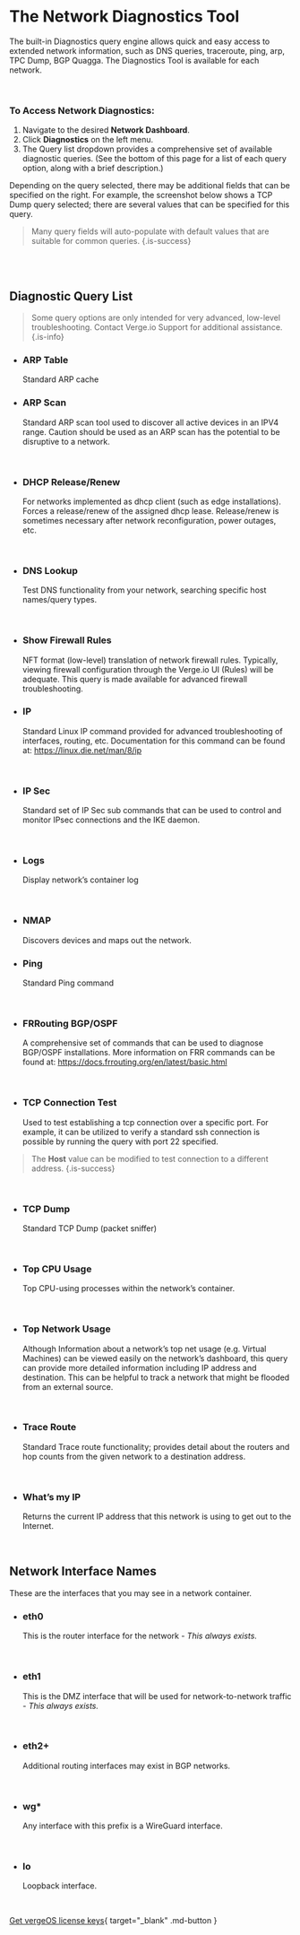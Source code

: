

# The Network Diagnostics Tool

The built-in Diagnostics query engine allows quick and easy access to extended network information, such as DNS queries, traceroute, ping, arp, TPC Dump, BGP Quagga. The Diagnostics Tool is available for each network.

<br>

### To Access Network Diagnostics:

1.  Navigate to the desired **Network Dashboard**.
2.  Click **Diagnostics** on the left menu.
3.  The Query list dropdown provides a comprehensive set of available diagnostic queries. (See the bottom of this page for a list of each query option, along with a brief description.) 

Depending on the query selected, there may be additional fields that can be specified on the right. For example, the screenshot below shows a TCP Dump query selected; there are several values that can be specified for this query.

> Many query fields will auto-populate with default values that are suitable for common queries. {.is-success}

<br>
<br>

## Diagnostic Query List

> Some query options are only intended for very advanced, low-level troubleshooting. Contact Verge.io Support for additional assistance. {.is-info}

- ### ARP Table 
  Standard ARP cache
  <br>
  

- ### ARP Scan
  Standard ARP scan tool used to discover all active devices in an IPV4 range. Caution should be used as an ARP scan has the potential to be disruptive to a network.
<br>

- ### DHCP Release/Renew
    For networks implemented as dhcp client (such as edge installations).  Forces a release/renew of the assigned dhcp lease.  Release/renew is sometimes necessary after network reconfiguration, power outages, etc. 
<br>

- ### DNS Lookup
  Test DNS functionality from your network, searching specific host names/query types.
<br>

- ### Show Firewall Rules
  NFT format (low-level) translation of network firewall rules. Typically, viewing firewall configuration through the Verge.io UI (Rules) will be adequate. This query is made available for advanced firewall troubleshooting.
  <br>

- ### IP
  Standard Linux IP command provided for advanced troubleshooting of interfaces, routing, etc. Documentation for this command can be found at: <a href="https://linux.die.net/man/8/ip" target="_blank">https://linux.die.net/man/8/ip</a>
 <br>
 
- ### IP Sec
   Standard set of IP Sec sub commands that can be used to control and monitor IPsec  connections and the IKE daemon.

 <br>
 

- ### Logs
  Display network’s container log
<br>


- ### NMAP 
    Discovers devices and maps out the network.

- ### Ping
  Standard Ping command
<br>  


- ### FRRouting BGP/OSPF
  A comprehensive set of commands that can be used to diagnose BGP/OSPF installations. More information on FRR commands can be found at: <a href="https://docs.frrouting.org/en/latest/basic.html" target="_blank">https://docs.frrouting.org/en/latest/basic.html</a>
<br>

- ### TCP Connection Test
  Used to test establishing a tcp connection over a specific port.  For example, it can be utilized to verify a standard ssh connection is possible by running the query with port 22 specified.  
 > The **Host** value can be modified to test connection to a different address.
  {.is-success}
  
<br>

- ### TCP Dump
  Standard TCP Dump (packet sniffer)
<br>

- ### Top CPU Usage
  Top CPU-using processes within the network’s container.
<br>

- ### Top Network Usage
  Although Information about a network’s top net usage (e.g. Virtual Machines) can be viewed easily on the network’s dashboard, this query can provide more detailed information including IP address and destination. This can be helpful to track a network that might be flooded from an external source.
<br>

- ### Trace Route
  Standard Trace route functionality; provides detail about the routers and hop counts from the given network to a destination address.
<br>

- ### What’s my IP
  Returns the current IP address that this network is using to get out to the Internet.
  
<br>   

## Network Interface Names

These are the interfaces that you may see in a network container.

- ### eth0
  This is the router interface for the network - *This always exists.*
<br>

- ### eth1
  This is the DMZ interface that will be used for network-to-network traffic - *This always exists.*
<br>

- ### eth2+
  Additional routing interfaces may exist in BGP networks.
<br>

- ### wg*
  Any interface with this prefix is a WireGuard interface.
<br>

- ### lo
  Loopback interface.
<br>

[Get vergeOS license keys](https://www.verge.io/test-drive){ target="_blank" .md-button }